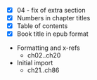 * [x] 04 - fix of extra section
* [x] Numbers in chapter titles
* [x] Table of contents
* [x] Book title in epub format
* Formatting and x-refs
	* ch02..ch20
* Initial import
   * ch21..ch86
